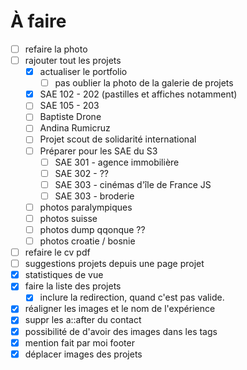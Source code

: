# À faire

- [ ] refaire la photo
- [ ] rajouter tout les projets
    - [x] actualiser le portfolio
        - [ ] pas oublier la photo de la galerie de projets
    - [x] SAE 102 - 202 (pastilles et affiches notamment)
    - [ ] SAE 105 - 203
    - [ ] Baptiste Drone
    - [ ] Andina Rumicruz 
    - [ ] Projet scout de solidarité international
    - [ ] Préparer pour les SAE du S3
        - [ ] SAE 301 - agence immobilière
        - [ ] SAE 302 - ??
        - [ ] SAE 303 - cinémas d'île de France JS
        - [ ] SAE 303 - broderie
    - [ ] photos paralympiques
    - [ ] photos suisse
    - [ ] photos dump qqonque ??
    - [ ] photos croatie / bosnie
- [ ] refaire le cv pdf
- [ ] suggestions projets depuis une page projet
- [x] statistiques de vue
- [x] faire la liste des projets
    - [x] inclure la redirection, quand c'est pas valide.
- [x] réaligner les images et le nom de l'expérience
- [x] suppr les a::after du contact
- [x] possibilité de d'avoir des images dans les tags
- [x] mention fait par moi footer
- [x] déplacer images des projets